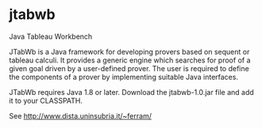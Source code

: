 # jtabwb
Java Tableau Workbench


JTabWb is a Java framework for developing provers based on sequent or
tableau calculi. It provides a generic engine which searches for
proof of a given goal driven by a user-defined prover. The user is
required to define the components of a prover by implementing
suitable Java interfaces.

JTabWb requires Java 1.8 or later. Download the jtabwb-1.0.jar file
and add it to your CLASSPATH.

See http://www.dista.uninsubria.it/~ferram/